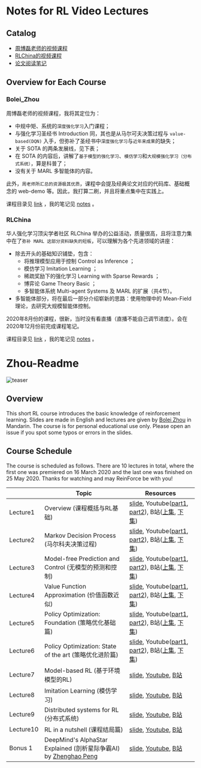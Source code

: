 # Notes for RL Video Lectures
## Catalog
- [周博磊老师的视频课程](#Bolei_Zhou)
- [RLChina的视频课程](#RLChina)
- [论文阅读笔记](#./papers/README.md)

## Overview for Each Course
### Bolei_Zhou
周博磊老师的视频课程，我将其定位为：
- 中规中矩、系统的`深度强化学习`入门课程；
- 与强化学习圣经书 Introduction 同，其也是从马尔可夫决策过程与 `value-based(DQN)` 入手，但弥补了圣经书中`深度强化学习`与`近年来成果`的缺失；
- 关于 SOTA 的两条发展线，见下表；
- 在 SOTA 的内容后，讲解了`基于模型的强化学习`、`模仿学习`和`大规模强化学习（分布式系统）`，算是科普了；
- 没有关于 MARL 多智能体的内容。

此外，`周老师所汇总的资源极其优质`，课程中会提及经典论文对应的代码库、基础概念的 web-demo 等。因此，我打算二刷，并且将重点集中在实践上。

课程目录见 [link](#Zhou-Readme) ，我的笔记见 [notes](./notes/README.md) 。

### RLChina
华人强化学习顶尖学者社区 RLChina 举办的公益活动，质量很高，且将注意力集中在了`弥补 MARL 这部分资料缺失的短板`，可以理解为各个先进领域的讲座：
- 除去开头的基础知识铺垫，包含：
  - 将推理模型应用于控制 Control as Inference ；
  - 模仿学习 Imitation Learning ；
  - 稀疏奖励下的强化学习 Learning with Sparse Rewards ；
  - 博弈论 Game Theory Basic ；
  - 多智能体系统 Multi-agent Systems 及 MARL 的扩展（共4节）。
- 多智能体部分，将在最后一部分介绍崭新的思路：使用物理中的 Mean-Field 理论，去研究大规模智能体控制。

2020年8月份的课程，很新，当时没有看直播（直播不能自己调节进度）。会在2020年12月份前完成课程笔记。

课程目录见 [link](./RLChina/notes/README.md) ，我的笔记见 [notes](./RLChina/notes/README.md) 。

# Zhou-Readme
![teaser](asset/teaser.png)
## Overview
This short RL course introduces the basic knowledge of reinforcement learning. Slides are made in English and lectures are given by [Bolei Zhou](http://bzhou.ie.cuhk.edu.hk/) in Mandarin. The course is for personal educational use only. Please open an issue if you spot some typos or errors in the slides. 

## Course Schedule
The course is scheduled as follows. There are 10 lectures in total, where the first one was premiered on 16 March 2020 and the last one was finished on 25 May 2020. Thanks for watching and may ReinForce be with you!

|            	  | Topic                                      	  | Resources |
|--------------	|----------------------------------------------	|----------	|
|  Lecture1 	| Overview (课程概括与RL基础)                                   	|[slide](lecture1.pdf), Youtube([part1](https://www.youtube.com/watch?v=IkEF4LpH5Ys), [part2](https://www.youtube.com/watch?v=Qu8CPnnwplM)), B站([上集](https://www.bilibili.com/video/BV1LE411G7Xj/), [下集](https://www.bilibili.com/video/BV1g7411Z7SJ/))  |
|  Lecture2 	| Markov Decision Process (马尔科夫决策过程)                    	| [slide](lecture2.pdf), Youtube([part1](https://www.youtube.com/watch?v=6yE9XiIB3hQ), [part2](https://www.youtube.com/watch?v=MIZbocCu7Sk)), B站([上集](https://www.bilibili.com/video/BV1g7411m7Ms/), [下集](https://www.bilibili.com/video/BV1u7411m7rh/)) |
|  Lecture3 	| Model-free Prediction and Control (无模型的预测和控制)          	|  [slide](lecture3.pdf), Youtube([part1](https://www.youtube.com/watch?v=Duj1U73yHik), [part2](https://www.youtube.com/watch?v=sfkhinBjGGY)), B站([上集](https://www.bilibili.com/video/BV1N7411Q7aJ/), [下集](https://www.bilibili.com/video/BV1N7411Q7M6/)) |
|  Lecture4 	| Value Function Approximation (价值函数近似)               	|[slide](lecture4.pdf), Youtube([part1](https://www.youtube.com/watch?v=YdWsnB-u8PQ), [part2](https://www.youtube.com/watch?v=fGIaFlbBFxk)), B站([上集](https://www.bilibili.com/video/BV11V411f7bi/), [下集](https://www.bilibili.com/video/BV1w54y1d7se/))  |
|  Lecture5 	| Policy Optimization: Foundation (策略优化基础篇)             |[slide](lecture5.pdf), Youtube([part1](https://www.youtube.com/watch?v=ProKaoyduFY), [part2](https://www.youtube.com/watch?v=MWXazkQkTlk)), B站([上集](https://www.bilibili.com/video/BV1fZ4y1x7mp/), [下集](https://www.bilibili.com/video/BV1ia4y1x7Va/))            	|
|  Lecture6 	| Policy Optimization: State of the art (策略优化进阶篇)      	|[slide](lecture6.pdf), Youtube([part1](https://youtu.be/4YIdjLh-MJs), [part2](https://youtu.be/HOpiQWM0PCA)), B站([上集](https://www.bilibili.com/video/BV1s64y1M7AW/), [下集](https://www.bilibili.com/video/BV1EK41157fD/))  |
|  Lecture7 	| Model-based RL (基于环境模型的RL)                             	|[slide](lecture7.pdf), [Youtube](https://youtu.be/2Cy8ZX16pBU), [B站](https://www.bilibili.com/video/BV1hV411d7Sg/)|
|  Lecture8 	| Imitation Learning (模仿学习)                         	|[slide](lecture8.pdf), [Youtube](https://youtu.be/Sqvn6RxU8qk), [B站](https://www.bilibili.com/video/BV17k4y1k7Gu/)           	|
| Lecture9 	| Distributed systems for RL (分布式系统) 	|[slide](lecture9.pdf), [Youtube](https://youtu.be/PyHGeFFfaWk), [B站](https://www.bilibili.com/video/BV1bi4y147Rv/)           	|
| Lecture10 	| RL in a nutshell (课程结局篇)|[slide](lecture10.pdf), [Youtube](https://youtu.be/bDGmKVKAdHg), [B站](https://www.bilibili.com/video/BV1si4y1s7oQ/)           	|
| Bonus 1 	| DeepMind's AlphaStar Explained (剖析星际争霸AI) by [Zhenghao Peng](https://github.com/pengzhenghao)|[slide](lecture_alphastar.pdf), [Youtube](https://youtu.be/5qp0VNC_iOc), [B站](https://www.bilibili.com/video/BV1wa4y1e74G/)           	|
